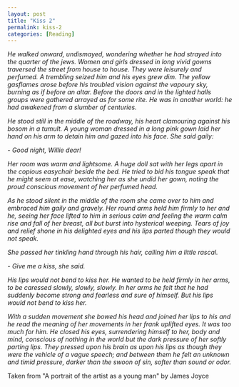 ```yaml
---
layout: post
title: "Kiss 2"
permalink: kiss-2
categories: [Reading]
---
```


*He walked onward, undismayed, wondering whether he had strayed into the
quarter of the jews. Women and girls dressed in long vivid gowns
traversed the street from house to house. They were leisurely and
perfumed. A trembling seized him and his eyes grew dim. The yellow
gasflames arose before his troubled vision against the vapoury sky,
burning as if before an altar. Before the doors and in the lighted halls
groups were gathered arrayed as for some rite. He was in another world:
he had awakened from a slumber of centuries.*

*He stood still in the middle of the roadway, his heart clamouring
against his bosom in a tumult. A young woman dressed in a long pink gown
laid her hand on his arm to detain him and gazed into his face. She said
gaily:*

 *- Good night, Willie dear!*

*Her room was warm and lightsome. A huge doll sat with her legs apart in
the copious easychair beside the bed. He tried to bid his tongue speak
that he might seem at ease, watching her as she undid her gown, noting
the proud conscious movement of her perfumed head.*

*As he stood silent in the middle of the room she came over to him and
embraced him gaily and gravely. Her round arms held him firmly to her
and he, seeing her face lifted to him in serious calm and feeling the
warm calm rise and fall of her breast, all but burst into hysterical
weeping. Tears of joy and relief shone in his delighted eyes and his
lips parted though they would not speak.*

*She passed her tinkling hand through his hair, calling him a little
rascal.*

 *- Give me a kiss, she said.*

*His lips would not bend to kiss her. He wanted to be held firmly in her
arms, to be caressed slowly, slowly, slowly. In her arms he felt that he
had suddenly become strong and fearless and sure of himself. But his
lips would not bend to kiss her.*

*With a sudden movement she bowed his head and joined her lips to his and
he read the meaning of her movements in her frank uplifted eyes. It was
too much for him. He closed his eyes, surrendering himself to her, body
and mind, conscious of nothing in the world but the dark pressure of her
softly parting lips. They pressed upon his brain as upon his lips as
though they were the vehicle of a vague speech; and between them he felt
an unknown and timid pressure, darker than the swoon of sin, softer than
sound or odor.*

Taken from "A portrait of the artist as a young man" by James Joyce





